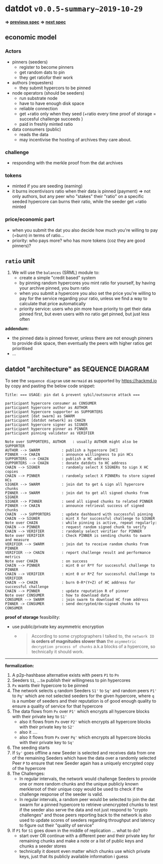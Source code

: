# datdot `v0.0.5-summary~2019-10-29`

**=> [previous spec](../v0.0.4-formalized~2019.10.19/)**
**=> [next spec](../v0.0.6-formalizedSummary~2019.11.08/)**

## economic model

### Actors
- pinners (seeders)
    - register to become pinners
    - get random dats to pin
    - they get ratiofor their work
- authors (requesters)
    - they submit hypercors to be pinned
- node operators (should be seeders)
    - run substrate node
    - have to have enough disk space
    - reliable connection
    - get +ratio only when they seed (+ratio every time proof of storage = succesful challenge succeeds )
    - paid in freshly minted ratio
- data consumers (public)
    - reads the data
    - may incentivise the hosting of archives they care about.

### challenge
- responding with the merkle proof from the dat archives

### tokens
- minted if you are seeding (earning)
- it burns incentivisors ratio when their data is pinned (payment)
 => not only authors, but any peer who "stakes" their "ratio" on a specific seeded hypercore can burns their ratio, while the seeder get +ratio minted

### price/economic part
- when you submit the dat you also decide how much you're willing to pay
 (=burn) in terms of ratio...
- priority: who pays more? who has more tokens (coz they are good pinners)?


## `ratio` unit
1. We will use the `balances` (SRML) module to:
    * create a simple "credit based" system
    * by pinning random hypercores you mint ratio for yourself, by having your archive pinned, you burn ratio
    * when you submit a hypercore you also set the price you're willing to pay for the service
 regarding your ratio, unless we find a way to calculate that price automatically
    * priority service: users who pin more have priority to get their data pinned first, but even users with no ratio get pinned, but just less often

**addendum:**
* the pinned data is pinned forever, unless there are not enough pinners to provide disk space, then eventually the peers with higher ratios get prioritised
* ...

## datdot "architecture" as SEQUENCE DIAGRAM
To see the `sequence diagram` use `mermaid` as supported by https://hackmd.io by copy and pasting the below code snippet:

```sequence
Title: === USAGE: pin dat & prevent sybil/outsource attack ===

participant hypercore consumer as CONSUMER
participant hypercore author as AUTHOR
participant hypercore supporter as SUPPORTERS
participant [dat swarm] as SWARM
participant [datdot network] as CHAIN
participant hypercore signer as SIGNER
participant hypercore pinner as PINNER
participant pinning validator as VERIFIER

Note over SUPPORTERS, AUTHOR   : usually AUTHOR might also be SUPPORTER
AUTHOR --> SWARM          : publish a hypercore [HC]
PINNER --> CHAIN          : announce willingness to pin HCs
SUPPORTERS --> CHAIN      : publish a HC address
SUPPORTERS --> CHAIN      : donate datdots to HC address
CHAIN --> SIGNER          : randomly select X SIGNERs to sign X HC copies
CHAIN --> PINNER          : randomly select X PINNERs to store signed HCs
SIGNER --> SWARM          : join dat to get & sign all hypercore chunks
PINNER --> SWARM          : join dat to get all signed chunks from SIGNER
SIGNER --> PINNER         : send all signed chunks to related PINNER
PINNER --> CHAIN          : announce retrieval success of signed chunks
CHAIN  --> SUPPORTERS     : update dashboard with successful pinning
CHAIN --> SIGNER          : mint X for successful challenge to SIGNER
Note over CHAIN           : while pinning is active, repeat regularly:
CHAIN --> PINNER          : request random signed chunk to verify
CHAIN --> VERIFIER        : randomly select verifier for PINNER
Note over VERIFIER        : Check PINNER is sending chunks to swarm and measure
VERIFIER --> SWARM        : join dat to receive random chunks from PINNER
VERIFIER --> CHAIN        : report challenge result and performance metrics
Note over CHAIN           : on success
CHAIN --> PINNER          : mint 0 or R*Y for successful challenge to PINNER
CHAIN --> VERIFIER        : mint 0 or R*Z for successful challenge to VERIFIER
CHAIN --> CHAIN           : burn 0-R*(Y+Z) of HC address for successful challenge
CHAIN --> PINNER          : update reputation R of pinner
Note over CONSUMER        : how to download data
CONSUMER --> SWARM        : join swarm to download HC from address
PINNER -> CONSUMER        : send decrypted/de-signed chunks to CONSUMER
```

**proof of storage** feasibility:
* use public/private key asymmetric encryption
  * > According to some cryptographers I talked to, the `network IO` **is orders of magnitudes slower than** the `asymmetric decryption process of chunks` a.k.a blocks of a hypercore, so technically it should work.

---

**formalization:**
1. A p2p-hashbase alternative exists with peers `P1` to `Pn`
2. Seeders `S1`, ...`Sm` publish their willingness to pin hypercores
3. `Px` wants their hypercore to be pinned
4. The network selects `q` random Seeders `S1'` to `Sq'` and random peers `P1'` to `Pq'` which are not selected seeders for the given hypercore, where `q` is a number of seeders and their reputation is of good enough quality to ensure a quality of service for that hypercore
5. The data flows from `Px` over `P1'` which encrypts all hypercore blocks with their private key to `S1'`
    * also it flows from `Px` over `P2'` which encrypts all hypercore blocks with their private key to `S2'`
    * also it ....
    * also it flows from `Px` over `Pq'` which encrypts all hypercore blocks with their private key to `Sq'`
6. The seeding starts
7. If `Sy'` goes offline a new Seeder is selected and receives data from one of the remaining Seeders which have the data over a randomly selected Peer `P` to ensure that new Seeder again has a uniquely encrypted copy of the hypercore
8. The Challenges:
    * In regular intervals, the network would challenge Seeders to provide one or more random chunks and the unique publicly known merkleroot of their unique copy would be used to check if the challenge response of the seeder is valid.
    * In regular intervals, a random peer would be selected to join the dat swarm for a pinned hypercore to retrieve unencrypted chunks to test if the seeder also serve the data and not just respond to "crypto challenges" and those peers reporting back to the network is also used to update scores of seeders regarding throughput and latency to figure out their "quality of service"
9. If `P1` for `S1` goes down in the middle of replication ... what to do?
    *  start over OR continue with a different peer and their private key for remaining chunks and make a note or a list of public keys and chunks a seeder stores
    * technically it doesnt even matter which chunks use which private keys, just that its publicly available information i guess
